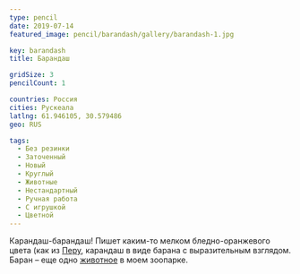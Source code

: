 ```yaml
---
type: pencil
date: 2019-07-14
featured_image: pencil/barandash/gallery/barandash-1.jpg

key: barandash
title: Барандаш

gridSize: 3
pencilCount: 1

countries: Россия
cities: Рускеала
latlng: 61.946105, 30.579486
geo: RUS

tags:
  - Без резинки
  - Заточенный
  - Новый
  - Круглый
  - Животные
  - Нестандартный
  - Ручная работа
  - С игрушкой
  - Цветной
---
```


Карандаш-барандаш! Пишет каким-то мелком бледно-оранжевого цвета (как из [Перу](?display=peru), карандаш в виде барана с выразительным взглядом. Баран – еще одно [животное](?tag=животные) в моем зоопарке.

